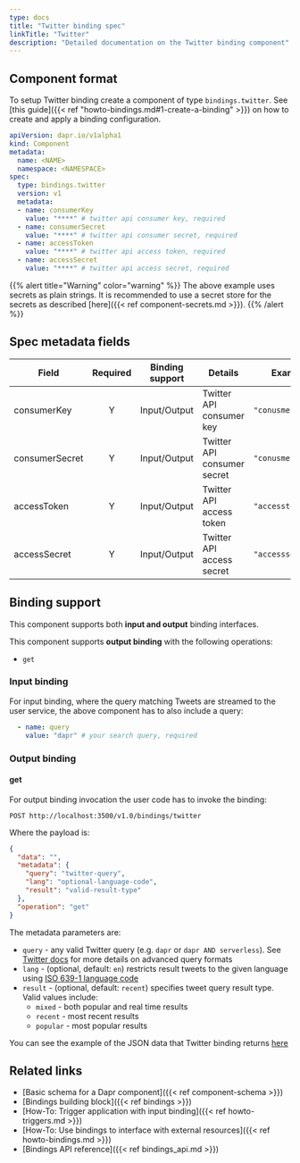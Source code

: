 ```yaml
---
type: docs
title: "Twitter binding spec"
linkTitle: "Twitter"
description: "Detailed documentation on the Twitter binding component"
---
```


## Component format

To setup Twitter binding create a component of type `bindings.twitter`. See [this guide]({{< ref "howto-bindings.md#1-create-a-binding" >}}) on how to create and apply a binding configuration.

```yaml
apiVersion: dapr.io/v1alpha1
kind: Component
metadata:
  name: <NAME>
  namespace: <NAMESPACE>
spec:
  type: bindings.twitter
  version: v1
  metadata:
  - name: consumerKey
    value: "****" # twitter api consumer key, required
  - name: consumerSecret
    value: "****" # twitter api consumer secret, required
  - name: accessToken
    value: "****" # twitter api access token, required
  - name: accessSecret
    value: "****" # twitter api access secret, required
```

{{% alert title="Warning" color="warning" %}}
The above example uses secrets as plain strings. It is recommended to use a secret store for the secrets as described [here]({{< ref component-secrets.md >}}).
{{% /alert %}}

## Spec metadata fields

| Field          | Required | Binding support | Details                     | Example            |
| -------------- |:--------:| --------------- | --------------------------- | ------------------ |
| consumerKey    |    Y     | Input/Output    | Twitter API consumer key    | `"conusmerkey"`    |
| consumerSecret |    Y     | Input/Output    | Twitter API consumer secret | `"conusmersecret"` |
| accessToken    |    Y     | Input/Output    | Twitter API access token    | `"accesstoken"`    |
| accessSecret   |    Y     | Input/Output    | Twitter API access secret   | `"accesssecret"`   |

## Binding support

This component supports both **input and output** binding interfaces.

This component supports **output binding** with the following operations:

- `get`

### Input binding

For input binding, where the query matching Tweets are streamed to the user service, the above component has to also include a query:

```yaml
  - name: query
    value: "dapr" # your search query, required 
```

### Output binding
#### get

For output binding invocation the user code has to invoke the binding:

```shell
POST http://localhost:3500/v1.0/bindings/twitter
```

Where the payload is:

```json
{
  "data": "",
  "metadata": {
    "query": "twitter-query",
    "lang": "optional-language-code",
    "result": "valid-result-type"
  },
  "operation": "get"
}
```

The metadata parameters are:

- `query` - any valid Twitter query (e.g. `dapr` or `dapr AND serverless`). See [Twitter docs](https://developer.twitter.com/en/docs/tweets/rules-and-filtering/overview/standard-operators) for more details on advanced query formats
- `lang` - (optional, default: `en`) restricts result tweets to the given language using [ISO 639-1 language code](https://en.wikipedia.org/wiki/List_of_ISO_639-1_codes)
- `result` - (optional, default: `recent`) specifies tweet query result type. Valid values include:
  - `mixed` - both popular and real time results
  - `recent` - most recent results
  - `popular` - most popular results

You can see the example of the JSON data that Twitter binding returns [here](https://developer.twitter.com/en/docs/tweets/search/api-reference/get-search-tweets)

## Related links

- [Basic schema for a Dapr component]({{< ref component-schema >}})
- [Bindings building block]({{< ref bindings >}})
- [How-To: Trigger application with input binding]({{< ref howto-triggers.md >}})
- [How-To: Use bindings to interface with external resources]({{< ref howto-bindings.md >}})
- [Bindings API reference]({{< ref bindings_api.md >}})
